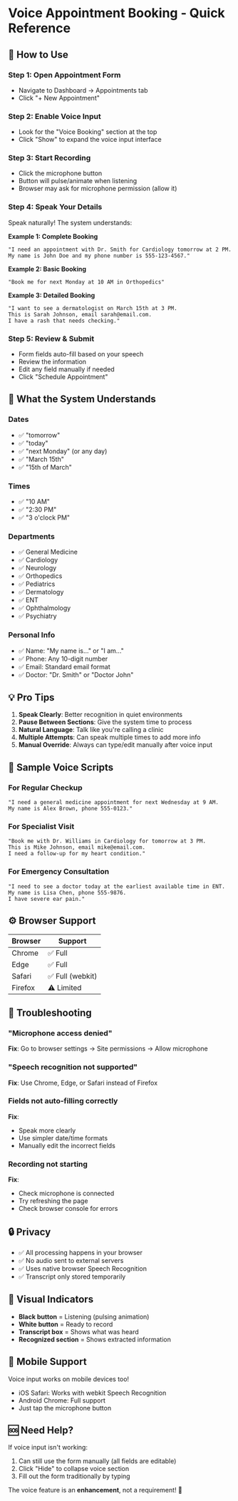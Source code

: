 # Voice Appointment Booking - Quick Reference

## 🎤 How to Use

### Step 1: Open Appointment Form

- Navigate to Dashboard → Appointments tab
- Click "+ New Appointment"

### Step 2: Enable Voice Input

- Look for the "Voice Booking" section at the top
- Click "Show" to expand the voice input interface

### Step 3: Start Recording

- Click the microphone button
- Button will pulse/animate when listening
- Browser may ask for microphone permission (allow it)

### Step 4: Speak Your Details

Speak naturally! The system understands:

**Example 1: Complete Booking**

```
"I need an appointment with Dr. Smith for Cardiology tomorrow at 2 PM.
My name is John Doe and my phone number is 555-123-4567."
```

**Example 2: Basic Booking**

```
"Book me for next Monday at 10 AM in Orthopedics"
```

**Example 3: Detailed Booking**

```
"I want to see a dermatologist on March 15th at 3 PM.
This is Sarah Johnson, email sarah@email.com.
I have a rash that needs checking."
```

### Step 5: Review & Submit

- Form fields auto-fill based on your speech
- Review the information
- Edit any field manually if needed
- Click "Schedule Appointment"

## 🧠 What the System Understands

### Dates

- ✅ "tomorrow"
- ✅ "today"
- ✅ "next Monday" (or any day)
- ✅ "March 15th"
- ✅ "15th of March"

### Times

- ✅ "10 AM"
- ✅ "2:30 PM"
- ✅ "3 o'clock PM"

### Departments

- ✅ General Medicine
- ✅ Cardiology
- ✅ Neurology
- ✅ Orthopedics
- ✅ Pediatrics
- ✅ Dermatology
- ✅ ENT
- ✅ Ophthalmology
- ✅ Psychiatry

### Personal Info

- ✅ Name: "My name is..." or "I am..."
- ✅ Phone: Any 10-digit number
- ✅ Email: Standard email format
- ✅ Doctor: "Dr. Smith" or "Doctor John"

## 💡 Pro Tips

1. **Speak Clearly**: Better recognition in quiet environments
2. **Pause Between Sections**: Give the system time to process
3. **Natural Language**: Talk like you're calling a clinic
4. **Multiple Attempts**: Can speak multiple times to add more info
5. **Manual Override**: Always can type/edit manually after voice input

## 🎯 Sample Voice Scripts

### For Regular Checkup

```
"I need a general medicine appointment for next Wednesday at 9 AM.
My name is Alex Brown, phone 555-0123."
```

### For Specialist Visit

```
"Book me with Dr. Williams in Cardiology for tomorrow at 3 PM.
This is Mike Johnson, email mike@email.com.
I need a follow-up for my heart condition."
```

### For Emergency Consultation

```
"I need to see a doctor today at the earliest available time in ENT.
My name is Lisa Chen, phone 555-9876.
I have severe ear pain."
```

## ⚙️ Browser Support

| Browser | Support          |
| ------- | ---------------- |
| Chrome  | ✅ Full          |
| Edge    | ✅ Full          |
| Safari  | ✅ Full (webkit) |
| Firefox | ⚠️ Limited       |

## 🔧 Troubleshooting

### "Microphone access denied"

**Fix**: Go to browser settings → Site permissions → Allow microphone

### "Speech recognition not supported"

**Fix**: Use Chrome, Edge, or Safari instead of Firefox

### Fields not auto-filling correctly

**Fix**:

- Speak more clearly
- Use simpler date/time formats
- Manually edit the incorrect fields

### Recording not starting

**Fix**:

- Check microphone is connected
- Try refreshing the page
- Check browser console for errors

## 🔒 Privacy

- ✅ All processing happens in your browser
- ✅ No audio sent to external servers
- ✅ Uses native browser Speech Recognition
- ✅ Transcript only stored temporarily

## 🎨 Visual Indicators

- **Black button** = Listening (pulsing animation)
- **White button** = Ready to record
- **Transcript box** = Shows what was heard
- **Recognized section** = Shows extracted information

## 📱 Mobile Support

Voice input works on mobile devices too!

- iOS Safari: Works with webkit Speech Recognition
- Android Chrome: Full support
- Just tap the microphone button

## 🆘 Need Help?

If voice input isn't working:

1. Can still use the form manually (all fields are editable)
2. Click "Hide" to collapse voice section
3. Fill out the form traditionally by typing

The voice feature is an **enhancement**, not a requirement! 🎉
